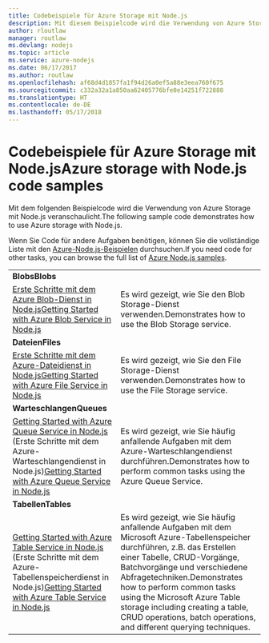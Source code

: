 ```yaml
---
title: Codebeispiele für Azure Storage mit Node.js
description: Mit diesem Beispielcode wird die Verwendung von Azure Storage mit Node.js veranschaulicht.
author: rloutlaw
manager: routlaw
ms.devlang: nodejs
ms.topic: article
ms.service: azure-nodejs
ms.date: 06/17/2017
ms.author: routlaw
ms.openlocfilehash: af68d4d1857fa1f94d26a0ef5a88e3eea760f675
ms.sourcegitcommit: c332a32a1a850aa62405776bfe0e14251f722888
ms.translationtype: HT
ms.contentlocale: de-DE
ms.lasthandoff: 05/17/2018
---
```

# <a name="azure-storage-with-nodejs-code-samples"></a><span data-ttu-id="46c21-103">Codebeispiele für Azure Storage mit Node.js</span><span class="sxs-lookup"><span data-stu-id="46c21-103">Azure storage with Node.js code samples</span></span>

<span data-ttu-id="46c21-104">Mit dem folgenden Beispielcode wird die Verwendung von Azure Storage mit Node.js veranschaulicht.</span><span class="sxs-lookup"><span data-stu-id="46c21-104">The following sample code demonstrates how to use Azure storage with Node.js.</span></span>

<span data-ttu-id="46c21-105">Wenn Sie Code für andere Aufgaben benötigen, können Sie die vollständige Liste mit den [Azure-Node.js-Beispielen](https://azure.microsoft.com/resources/samples/?term=nodejs) durchsuchen.</span><span class="sxs-lookup"><span data-stu-id="46c21-105">If you need code for other tasks, you can browse the full list of [Azure Node.js samples](https://azure.microsoft.com/resources/samples/?term=nodejs).</span></span>


| | |
|---|---|
| <span data-ttu-id="46c21-106">**Blobs**</span><span class="sxs-lookup"><span data-stu-id="46c21-106">**Blobs**</span></span> ||
| [<span data-ttu-id="46c21-107">Erste Schritte mit dem Azure Blob-Dienst in Node.js</span><span class="sxs-lookup"><span data-stu-id="46c21-107">Getting Started with Azure Blob Service in Node.js</span></span>](https://github.com/Azure-Samples/storage-blob-node-getting-started) | <span data-ttu-id="46c21-108">Es wird gezeigt, wie Sie den Blob Storage-Dienst verwenden.</span><span class="sxs-lookup"><span data-stu-id="46c21-108">Demonstrates how to use the Blob Storage service.</span></span> |
| <span data-ttu-id="46c21-109">**Dateien**</span><span class="sxs-lookup"><span data-stu-id="46c21-109">**Files**</span></span> ||
| [<span data-ttu-id="46c21-110">Erste Schritte mit dem Azure-Dateidienst in Node.js</span><span class="sxs-lookup"><span data-stu-id="46c21-110">Getting Started with Azure File Service in Node.js</span></span>](https://azure.microsoft.com/resources/samples/storage-file-node-getting-started/) | <span data-ttu-id="46c21-111">Es wird gezeigt, wie Sie den File Storage-Dienst verwenden.</span><span class="sxs-lookup"><span data-stu-id="46c21-111">Demonstrates how to use the File Storage service.</span></span> |
| <span data-ttu-id="46c21-112">**Warteschlangen**</span><span class="sxs-lookup"><span data-stu-id="46c21-112">**Queues**</span></span> ||
| <span data-ttu-id="46c21-113">[Getting Started with Azure Queue Service in Node.js](https://azure.microsoft.com/resources/samples/storage-queue-node-getting-started/) (Erste Schritte mit dem Azure-Warteschlangendienst in Node.js)</span><span class="sxs-lookup"><span data-stu-id="46c21-113">[Getting Started with Azure Queue Service in Node.js](https://azure.microsoft.com/resources/samples/storage-queue-node-getting-started/)</span></span> | <span data-ttu-id="46c21-114">Es wird gezeigt, wie Sie häufig anfallende Aufgaben mit dem Azure-Warteschlangendienst durchführen.</span><span class="sxs-lookup"><span data-stu-id="46c21-114">Demonstrates how to perform common tasks using the Azure Queue Service.</span></span> |
| <span data-ttu-id="46c21-115">**Tabellen**</span><span class="sxs-lookup"><span data-stu-id="46c21-115">**Tables**</span></span> ||
| <span data-ttu-id="46c21-116">[Getting Started with Azure Table Service in Node.js](https://azure.microsoft.com/resources/samples/storage-table-node-getting-started/) (Erste Schritte mit dem Azure-Tabellenspeicherdienst in Node.js)</span><span class="sxs-lookup"><span data-stu-id="46c21-116">[Getting Started with Azure Table Service in Node.js](https://azure.microsoft.com/resources/samples/storage-table-node-getting-started/)</span></span> | <span data-ttu-id="46c21-117">Es wird gezeigt, wie Sie häufig anfallende Aufgaben mit dem Microsoft Azure-Tabellenspeicher durchführen, z.B. das Erstellen einer Tabelle, CRUD-Vorgänge, Batchvorgänge und verschiedene Abfragetechniken.</span><span class="sxs-lookup"><span data-stu-id="46c21-117">Demonstrates how to perform common tasks using the Microsoft Azure Table storage including creating a table, CRUD operations, batch operations, and different querying techniques.</span></span> |
